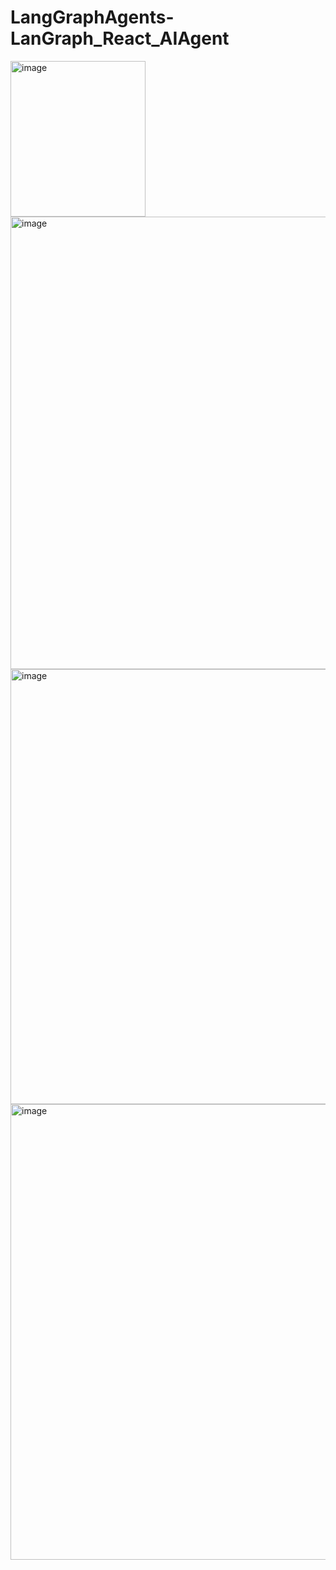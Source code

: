 # LangGraphAgents-LanGraph_React_AIAgent

<img width="216" height="249" alt="image" src="https://github.com/user-attachments/assets/4185c161-b0e3-46cd-ba3c-9c77549ffd94" />

<img width="1120" height="724" alt="image" src="https://github.com/user-attachments/assets/f9c62d17-ab57-4a46-8a62-5929555724e5" />

<img width="1235" height="696" alt="image" src="https://github.com/user-attachments/assets/82e14eab-cd51-4e20-8aaf-b92839509c1d" />

<img width="1290" height="729" alt="image" src="https://github.com/user-attachments/assets/2150febf-0f39-420c-9533-b034612a548b" />



